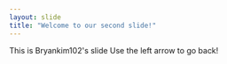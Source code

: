 ```yaml
---
layout: slide
title: "Welcome to our second slide!"
---
```

This is Bryankim102's slide
Use the left arrow to go back!

